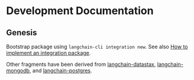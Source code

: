 # Development Documentation

## Genesis

Bootstrap package using `langchain-cli integration new`.
See also [How to implement an integration package].

Other fragments have been derived from [langchain-datastax], [langchain-mongodb],
and [langchain-postgres].


[How to implement an integration package]: https://python.langchain.com/docs/contributing/how_to/integrations/package/
[langchain-datastax]: https://github.com/langchain-ai/langchain-datastax
[langchain-mongodb]: https://github.com/langchain-ai/langchain-mongodb
[langchain-postgres]: https://github.com/langchain-ai/langchain-postgres
